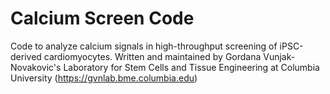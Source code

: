 # Calcium Screen Code

Code to analyze calcium signals in high-throughput screening of iPSC-derived cardiomyocytes. Written and maintained by Gordana Vunjak-Novakovic's Laboratory for Stem Cells and Tissue Engineering at Columbia University (https://gvnlab.bme.columbia.edu)
